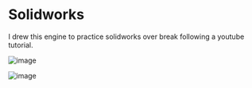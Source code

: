 # Solidworks
I drew this engine to practice solidworks over break following a youtube tutorial.

![image](https://user-images.githubusercontent.com/38202774/174485846-c787918c-210e-4d33-9c90-1116fc8afd23.png)

![image](https://user-images.githubusercontent.com/38202774/174485911-b2836587-ebb8-4891-88f9-522417ca4cad.png)
